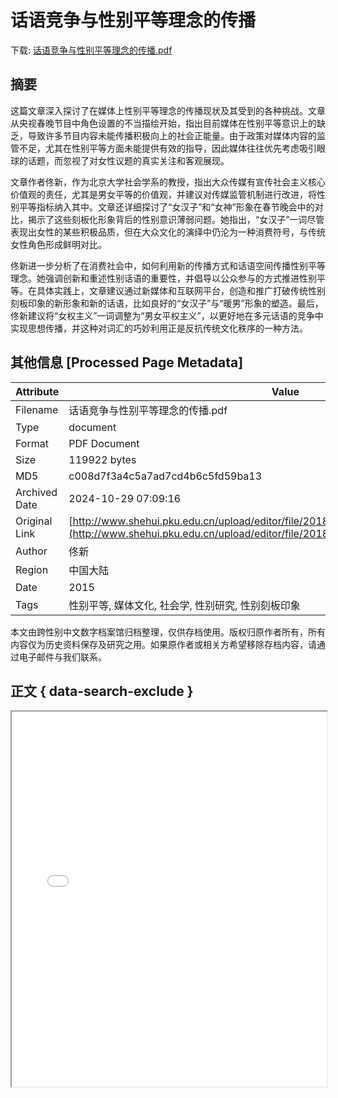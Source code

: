 # 话语竞争与性别平等理念的传播

<!-- tcd_download_link -->
下载: <a href="../话语竞争与性别平等理念的传播.pdf" download>话语竞争与性别平等理念的传播.pdf</a>
<!-- tcd_download_link_end -->

## 摘要

<!-- tcd_abstract -->
这篇文章深入探讨了在媒体上性别平等理念的传播现状及其受到的各种挑战。文章从央视春晚节目中角色设置的不当描绘开始，指出目前媒体在性别平等意识上的缺乏，导致许多节目内容未能传播积极向上的社会正能量。由于政策对媒体内容的监管不足，尤其在性别平等方面未能提供有效的指导，因此媒体往往优先考虑吸引眼球的话题，而忽视了对女性议题的真实关注和客观展现。

文章作者佟新，作为北京大学社会学系的教授，指出大众传媒有宣传社会主义核心价值观的责任，尤其是男女平等的价值观，并建议对传媒监管机制进行改进，将性别平等指标纳入其中。文章还详细探讨了“女汉子”和“女神”形象在春节晚会中的对比，揭示了这些刻板化形象背后的性别意识薄弱问题。她指出，“女汉子”一词尽管表现出女性的某些积极品质，但在大众文化的演绎中仍沦为一种消费符号，与传统女性角色形成鲜明对比。

佟新进一步分析了在消费社会中，如何利用新的传播方式和话语空间传播性别平等理念。她强调创新和重述性别话语的重要性，并倡导以公众参与的方式推进性别平等。在具体实践上，文章建议通过新媒体和互联网平台，创造和推广打破传统性别刻板印象的新形象和新的话语，比如良好的“女汉子”与“暖男”形象的塑造。最后，佟新建议将“女权主义”一词调整为“男女平权主义”，以更好地在多元话语的竞争中实现思想传播，并这种对词汇的巧妙利用正是反抗传统文化秩序的一种方法。

<!-- tcd_abstract_end -->

## 其他信息 [Processed Page Metadata]

| Attribute       | Value                                  |
|-----------------|----------------------------------------|
| Filename        | 话语竞争与性别平等理念的传播.pdf                             |
| Type            | document                                 |
| Format          | PDF Document                               |
| Size            | 119922 bytes                           |
| MD5             | c008d7f3a4c5a7ad7cd4b6c5fd59ba13                                  |
| Archived Date   | 2024-10-29 07:09:16                             |
| Original Link   | [http://www.shehui.pku.edu.cn/upload/editor/file/20181026/20181026093824_7629.pdf](http://www.shehui.pku.edu.cn/upload/editor/file/20181026/20181026093824_7629.pdf)                         |
| Author          | 佟新                               |
| Region          | 中国大陆                               |
| Date            | 2015                                 |
| Tags            | 性别平等, 媒体文化, 社会学, 性别研究, 性别刻板印象                                 |

本文由跨性别中文数字档案馆归档整理，仅供存档使用。版权归原作者所有，所有内容仅为历史资料保存及研究之用。如果原作者或相关方希望移除存档内容，请通过电子邮件与我们联系。

## 正文 { data-search-exclude }

<!-- tcd_main_text -->
<iframe src="../话语竞争与性别平等理念的传播.pdf" width="100%" height="600px">
    <p>无法显示PDF，请下载查看。</p>
</iframe>
<!-- tcd_main_text_end -->

